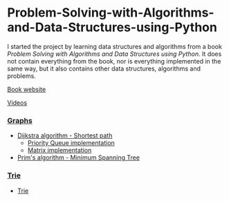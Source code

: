 # Problem-Solving-with-Algorithms-and-Data-Structures-using-Python

I started the project by learning data structures and algorithms from a book *Problem Solving with Algorithms and Data Structures using Python*.
It does not contain everything from the book, 
nor is everything implemented in the same way,
but it also contains other data structures, algorithms and problems.

[Book website](https://runestone.academy/runestone/books/published/pythonds/index.html)

[Videos](https://teklern.blogspot.com/p/blog-page.html)


### [Graphs](https://github.com/ivanmmarkovic/Problem-Solving-with-Algorithms-and-Data-Structures-using-Python/tree/master/graphs)
- [Dijkstra algorithm - Shortest path](https://github.com/ivanmmarkovic/Problem-Solving-with-Algorithms-and-Data-Structures-using-Python/tree/master/graphs/dijkstra)
    - [Priority Queue implementation](https://github.com/ivanmmarkovic/Problem-Solving-with-Algorithms-and-Data-Structures-using-Python/tree/master/graphs/dijkstra/priority-queue-impl-adjacency-map)
    - [Matrix implementation](https://github.com/ivanmmarkovic/Problem-Solving-with-Algorithms-and-Data-Structures-using-Python/tree/master/graphs/dijkstra/matrix-impl)
- [Prim's algorithm - Minimum Spanning Tree](https://github.com/ivanmmarkovic/Problem-Solving-with-Algorithms-and-Data-Structures-using-Python/tree/master/graphs/prims-algorithm)

### [Trie](https://github.com/ivanmmarkovic/Problem-Solving-with-Algorithms-and-Data-Structures-using-Python/tree/master/trie)
- [Trie](https://github.com/ivanmmarkovic/Problem-Solving-with-Algorithms-and-Data-Structures-using-Python/tree/master/trie)